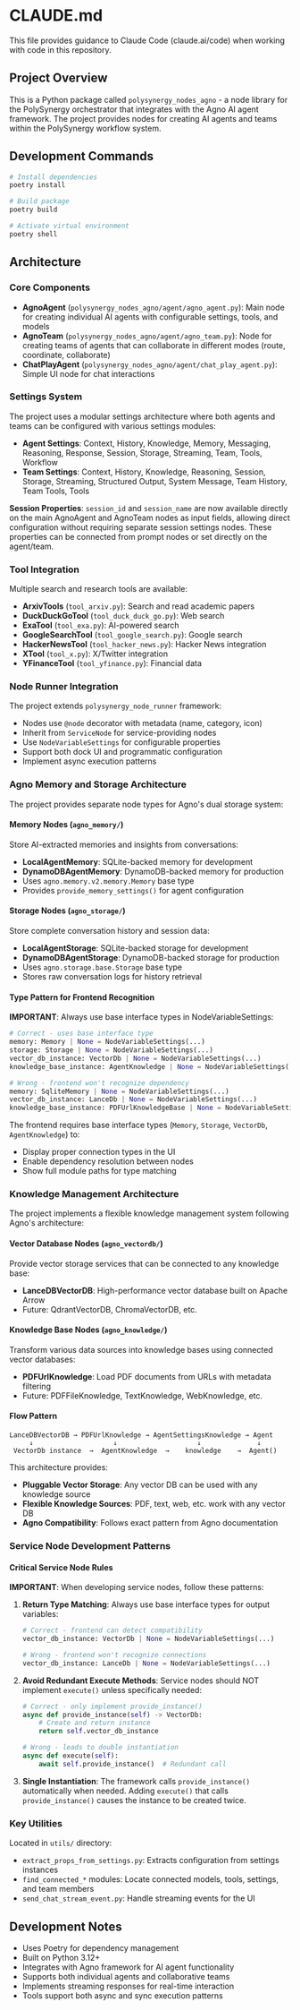 # CLAUDE.md

This file provides guidance to Claude Code (claude.ai/code) when working with code in this repository.

## Project Overview

This is a Python package called `polysynergy_nodes_agno` - a node library for the PolySynergy orchestrator that integrates with the Agno AI agent framework. The project provides nodes for creating AI agents and teams within the PolySynergy workflow system.

## Development Commands

```bash
# Install dependencies
poetry install

# Build package
poetry build

# Activate virtual environment
poetry shell
```

## Architecture

### Core Components

- **AgnoAgent** (`polysynergy_nodes_agno/agent/agno_agent.py`): Main node for creating individual AI agents with configurable settings, tools, and models
- **AgnoTeam** (`polysynergy_nodes_agno/agent/agno_team.py`): Node for creating teams of agents that can collaborate in different modes (route, coordinate, collaborate)
- **ChatPlayAgent** (`polysynergy_nodes_agno/agent/chat_play_agent.py`): Simple UI node for chat interactions

### Settings System

The project uses a modular settings architecture where both agents and teams can be configured with various settings modules:

- **Agent Settings**: Context, History, Knowledge, Memory, Messaging, Reasoning, Response, Session, Storage, Streaming, Team, Tools, Workflow
- **Team Settings**: Context, History, Knowledge, Reasoning, Session, Storage, Streaming, Structured Output, System Message, Team History, Team Tools, Tools

**Session Properties**: `session_id` and `session_name` are now available directly on the main AgnoAgent and AgnoTeam nodes as input fields, allowing direct configuration without requiring separate session settings nodes. These properties can be connected from prompt nodes or set directly on the agent/team.

### Tool Integration

Multiple search and research tools are available:
- **ArxivTools** (`tool_arxiv.py`): Search and read academic papers
- **DuckDuckGoTool** (`tool_duck_duck_go.py`): Web search
- **ExaTool** (`tool_exa.py`): AI-powered search
- **GoogleSearchTool** (`tool_google_search.py`): Google search
- **HackerNewsTool** (`tool_hacker_news.py`): Hacker News integration  
- **XTool** (`tool_x.py`): X/Twitter integration
- **YFinanceTool** (`tool_yfinance.py`): Financial data

### Node Runner Integration

The project extends `polysynergy_node_runner` framework:
- Nodes use `@node` decorator with metadata (name, category, icon)
- Inherit from `ServiceNode` for service-providing nodes
- Use `NodeVariableSettings` for configurable properties
- Support both dock UI and programmatic configuration
- Implement async execution patterns

### Agno Memory and Storage Architecture

The project provides separate node types for Agno's dual storage system:

#### Memory Nodes (`agno_memory/`)
Store AI-extracted memories and insights from conversations:
- **LocalAgentMemory**: SQLite-backed memory for development
- **DynamoDBAgentMemory**: DynamoDB-backed memory for production
- Uses `agno.memory.v2.memory.Memory` base type
- Provides `provide_memory_settings()` for agent configuration

#### Storage Nodes (`agno_storage/`)
Store complete conversation history and session data:
- **LocalAgentStorage**: SQLite-backed storage for development  
- **DynamoDBAgentStorage**: DynamoDB-backed storage for production
- Uses `agno.storage.base.Storage` base type
- Stores raw conversation logs for history retrieval

#### Type Pattern for Frontend Recognition
**IMPORTANT**: Always use base interface types in NodeVariableSettings:
```python
# Correct - uses base interface type
memory: Memory | None = NodeVariableSettings(...)
storage: Storage | None = NodeVariableSettings(...)
vector_db_instance: VectorDb | None = NodeVariableSettings(...)
knowledge_base_instance: AgentKnowledge | None = NodeVariableSettings(...)

# Wrong - frontend won't recognize dependency
memory: SqliteMemory | None = NodeVariableSettings(...)
vector_db_instance: LanceDb | None = NodeVariableSettings(...)
knowledge_base_instance: PDFUrlKnowledgeBase | None = NodeVariableSettings(...)
```

The frontend requires base interface types (`Memory`, `Storage`, `VectorDb`, `AgentKnowledge`) to:
- Display proper connection types in the UI
- Enable dependency resolution between nodes
- Show full module paths for type matching

### Knowledge Management Architecture

The project implements a flexible knowledge management system following Agno's architecture:

#### Vector Database Nodes (`agno_vectordb/`)
Provide vector storage services that can be connected to any knowledge base:
- **LanceDBVectorDB**: High-performance vector database built on Apache Arrow
- Future: QdrantVectorDB, ChromaVectorDB, etc.

#### Knowledge Base Nodes (`agno_knowledge/`)
Transform various data sources into knowledge bases using connected vector databases:
- **PDFUrlKnowledge**: Load PDF documents from URLs with metadata filtering
- Future: PDFFileKnowledge, TextKnowledge, WebKnowledge, etc.

#### Flow Pattern
```
LanceDBVectorDB → PDFUrlKnowledge → AgentSettingsKnowledge → Agent
     ↓                    ↓                    ↓              ↓
 VectorDb instance  →  AgentKnowledge  →    knowledge    →  Agent()
```

This architecture provides:
- **Pluggable Vector Storage**: Any vector DB can be used with any knowledge source
- **Flexible Knowledge Sources**: PDF, text, web, etc. work with any vector DB
- **Agno Compatibility**: Follows exact pattern from Agno documentation

### Service Node Development Patterns

#### Critical Service Node Rules
**IMPORTANT**: When developing service nodes, follow these patterns:

1. **Return Type Matching**: Always use base interface types for output variables:
   ```python
   # Correct - frontend can detect compatibility
   vector_db_instance: VectorDb | None = NodeVariableSettings(...)
   
   # Wrong - frontend won't recognize connections
   vector_db_instance: LanceDb | None = NodeVariableSettings(...)
   ```

2. **Avoid Redundant Execute Methods**: Service nodes should NOT implement `execute()` unless specifically needed:
   ```python
   # Correct - only implement provide_instance()
   async def provide_instance(self) -> VectorDb:
       # Create and return instance
       return self.vector_db_instance
   
   # Wrong - leads to double instantiation
   async def execute(self):
       await self.provide_instance()  # Redundant call
   ```

3. **Single Instantiation**: The framework calls `provide_instance()` automatically when needed. Adding `execute()` that calls `provide_instance()` causes the instance to be created twice.

### Key Utilities

Located in `utils/` directory:
- `extract_props_from_settings.py`: Extracts configuration from settings instances
- `find_connected_*` modules: Locate connected models, tools, settings, and team members
- `send_chat_stream_event.py`: Handle streaming events for the UI

## Development Notes

- Uses Poetry for dependency management
- Built on Python 3.12+
- Integrates with Agno framework for AI agent functionality
- Supports both individual agents and collaborative teams
- Implements streaming responses for real-time interaction
- Tools support both async and sync execution patterns